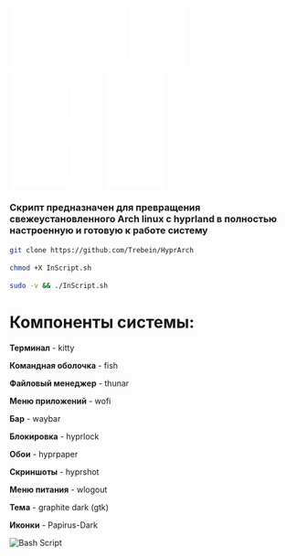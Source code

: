 <img 
  src="https://raw.githubusercontent.com/Trebein/HyprArch/main/assets/archlinux.svg" 
  width="100" 
/>
<img 
  src="https://raw.githubusercontent.com/Trebein/HyprArch/main/assets/plus.svg" 
  width="100" 
/>
<img 
  src="https://raw.githubusercontent.com/Trebein/HyprArch/main/assets/hyprland.svg" 
  width="100" 
/>


<div style="display: flex; align-items: center; gap: 10px;">
  <img 
    src="https://raw.githubusercontent.com/Trebein/HyprArch/main/assets/archlinux.svg" 
    width="100" 
    style="display: block;" 
  />
  <img 
    src="https://raw.githubusercontent.com/Trebein/HyprArch/main/assets/plus.svg" 
    width="50" 
    style="display: block;" 
  />
  <img 
    src="https://raw.githubusercontent.com/Trebein/HyprArch/main/assets/hyprland.svg" 
    width="100" 
    style="display: block;" 
  />
</div>

<div style="line-height: 0; font-size: 0;">
  <img 
    src="https://raw.githubusercontent.com/Trebein/HyprArch/main/assets/archlinux.svg" 
    width="100" 
    style="vertical-align: middle;" 
  />
  <img 
    src="https://raw.githubusercontent.com/Trebein/HyprArch/main/assets/plus.svg" 
    width="50" 
    style="vertical-align: middle; margin: 0 10px;" 
  />
  <img 
    src="https://raw.githubusercontent.com/Trebein/HyprArch/main/assets/hyprland.svg" 
    width="100" 
    style="vertical-align: middle;" 
  />
</div>

### Скрипт предназначен для превращения свежеустановленного Arch linux с hyprland в полностью настроенную и готовую к работе систему

```BASH
git clone https://github.com/Trebein/HyprArch
```
```BASH
chmod +X InScript.sh
```
```BASH
sudo -v && ./InScript.sh
```

# Компоненты системы:
**Терминал** - kitty

**Командная оболочка** - fish

**Файловый менеджер** - thunar

**Меню приложений** - wofi

**Бар** - waybar

**Блокировка** - hyprlock

**Обои** -  hyprpaper

**Скриншоты** - hyprshot

**Меню питания** - wlogout

**Тема** - graphite dark (gtk)

**Иконки** - Papirus-Dark

![Bash Script](https://img.shields.io/badge/bash_script-%23121011.svg?style=for-the-badge&logo=gnu-bash&logoColor=white)
